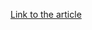 [Link to the article](https://r3mrum.wordpress.com/2021/01/05/manual-analysis-of-new-powersplit-maldocs-delivering-emotet/)
